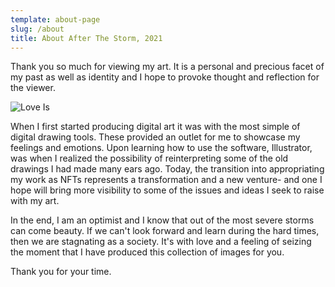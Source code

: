 ```yaml
---
template: about-page
slug: /about
title: About After The Storm, 2021
---
```

Thank you so much for viewing my art. It is a personal and precious facet of my past as well as identity and I hope to provoke thought and reflection for the viewer. 

![Love Is](/assets/mouselove-01.png "Love Is")

When I first started producing digital art it was with the most simple of digital drawing tools. These provided an outlet for me to showcase my feelings and emotions. Upon learning how to use the software, Illustrator, was when I realized the possibility of reinterpreting some of the old drawings I had made many ears ago. Today, the transition into appropriating my work as NFTs represents a transformation and a new venture- and one I hope will bring more visibility to some of the issues and ideas I seek to raise with my art. 

In the end, I am an optimist and I know that out of the most severe storms can come beauty. If we can't look forward and learn during the hard times, then we are stagnating as a society. It's with love and a feeling of seizing the moment that I have produced this collection of images for you. 

Thank you for your time.